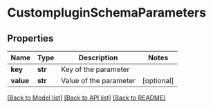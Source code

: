 # CustompluginSchemaParameters

## Properties
Name | Type | Description | Notes
------------ | ------------- | ------------- | -------------
**key** | **str** | Key of the parameter | 
**value** | **str** | Value of the parameter | [optional] 

[[Back to Model list]](../README.md#documentation-for-models) [[Back to API list]](../README.md#documentation-for-api-endpoints) [[Back to README]](../README.md)


